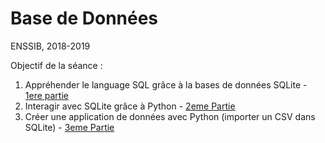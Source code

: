 # Base de Données

ENSSIB, 2018-2019

Objectif de la séance :

1. Appréhender le language SQL grâce à la bases de données SQLite - [1ere partie](./seance1.md)
2. Interagir avec SQLite grâce à Python - [2eme Partie](./seance2.md)
3. Créer une application de données avec Python (importer un CSV dans SQLite) - [3eme Partie](./seance3.md)
